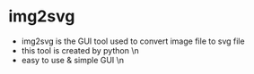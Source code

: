 # img2svg
- img2svg is the GUI tool used to convert image file to svg file
- this tool is created by python \n
- easy to use & simple GUI \n
